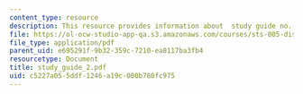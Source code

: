 ```yaml
---
content_type: resource
description: This resource provides information about  study guide no. 2.
file: https://ol-ocw-studio-app-qa.s3.amazonaws.com/courses/sts-005-disease-and-society-in-america-fall-2005/c5227a055ddf1246a19c000b780fc975_study_guide_2.pdf
file_type: application/pdf
parent_uid: e695291f-9b32-359c-7210-ea8117ba3fb4
resourcetype: Document
title: study_guide_2.pdf
uid: c5227a05-5ddf-1246-a19c-000b780fc975
---
```

